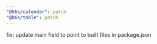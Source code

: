 ```yaml
---
"@h6s/calendar": patch
"@h6s/table": patch
---
```


fix: update main field to point to built files in package.json
